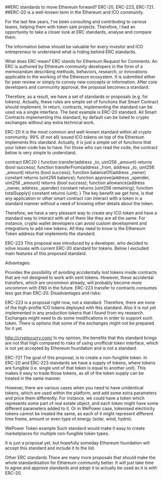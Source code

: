 ##ERC standards to move Ethereum forward? ERC-20, ERC-223, ERC-721.
##ERC-20 is a well-known term in the Ethereum and ICO community.

For the last few years, I’ve been consulting and contributing to various teams, helping them with token sale projects. Therefore, I had an opportunity to take a closer look at ERC standards, analyse and compare them.

The information below should be valuable for every investor and ICO entrepreneur to understand what is hiding behind ERC standards.


What does ERC mean?
ERC stands for Ethereum Request for Comments. An ERC is authored by Ethereum community developers in the form of a memorandum describing methods, behaviors, research, or innovations applicable to the working of the Ethereum ecosystem. It is submitted either for peer review or simply to convey new concepts or information. After core developers and community approval, the proposal becomes a standard.

Therefore, as a result, we have a set of standards or proposals (e.g. for tokens). Actually, these rules are simple set of functions that Smart Contract should implement. In return, contracts, implementing the standard can be used via a single interface. The best example is ERC-20 standard. All Smart Contracts implementing this standard, by default can be listed to crypto exchanges without any extra technical work.

ERC-20
It is the most common and well-known standard within all crypto community. 99% (if not all) issued ICO tokens on top of the Ethereum implements this standard. Actually, it is just a simple set of functions that your token code has to have. For those who can read the code, the contract below is very simple to understand.

contract ERC20 {
  function transfer(address _to, uint256 _amount) returns (bool success);
  function transferFrom(address _from, address _to, uint256 _amount) returns (bool success);
  function balanceOf(address _owner) constant returns (uint256 balance);
  function approve(address _spender, uint256 _amount) returns (bool success);
  function allowance(address _owner, address _spender) constant returns (uint256 remaining);
  function totalSupply() constant returns (uint);
}
The key benefit we get here, is that any application or other smart contract can interact with a token in a standard manner without a need of knowing other details about the token.

Therefore, we have a very pleasant way to create any ICO token and have a standard way to interact with all of them like they are all the same. For instance, crypto wallet developers can avoid custom development and integrations to add new tokens. All they need to know is the Ethereum Token address that implements the standard.

ERC-223
This proposal was introduced by a developer, who decided to solve issues with current ERC-20 standard for tokens. Below I excluded main features of this proposed standard.

Advantages:

Provides the possibility of avoiding accidentally lost tokens inside contracts that are not designed to work with sent tokens. However, these accidental transfers, which are uncommon already, will probably become more uncommon with ENS in the future.
ERC-223 transfer to contracts consumes less gas than ERC-20.
Disadvantages and risks:

ERC-223 is a proposal right now, not a standard. Therefore, there are none of the high-profile ICO tokens deployed with this standard. Also it is not yet implemented in any production tokens that I found from my research.
Exchanges might need to do some modifications in order to support such token. There is options that some of the exchanges might not be prepared for it yet.

http://cryptocurry.com/
In my opinion, the benefits that this standard brings are not that high compared to risks of using unofficial token interface, which is not yet accepted by Ethereum foundation and is not a standard.

ERC-721
The goal of this proposal, is to create a non-fungible token. In ERC-20 and ERC-223 standards we have a supply of tokens, where tokens are fungible (i.e. single unit of that token is equal to another unit). This makes it easy to trade those tokens, as all of the token supply can be treated in the same manner.

However, there are various cases when you need to have unidentical tokens, which are used within the platform, and add some extra parameters and price them differently. For instance, we could have a token which represents some part of real estate object, and each token might have some different parameters added to it. Or in WePower case, tokenised electricity tokens cannot be treated the same, as each of it might represent different time frame, amount or even type of energy (solar, wind, hydro).


WePower Token example
Such standard would make it easy to create marketplaces for multiple non-fungible token types.

It is just a proposal yet, but hopefully someday Ethereum foundation will accept this standard and include it to the list.

Other ERC standards
There are many more proposals that should make the whole standardisation for Ethereum community better. It will just take time to agree and approve standards and adopt it to actually be used as it is with ERC-20.
